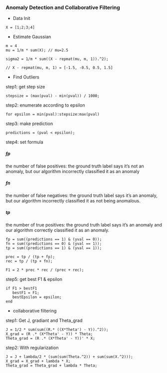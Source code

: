 ### Anomaly Detection and Collaborative Filtering
- Data Init

```
X = [1;2;3;4]
```

- Estimate Gaussian

```
m = 4
mu = 1/m * sum(X); // mu=2.5

sigma2 = 1/m * sum((X - repmat(mu, m, 1)).^2);

// X - repmat(mu, m, 1) = [-1.5, -0.5, 0.5, 1.5]
```

- Find Outliers

step1: get step size

```
stepsize = (max(pval) - min(pval)) / 1000;
```

step2: enumerate according to epsilon

```
for epsilon = min(pval):stepsize:max(pval)
```

step3: make prediction

```
predictions = (pval < epsilon);
```

step4: set formula

##### fp 
the number of false positives: the ground truth label says it’s not an anomaly, but our algorithm incorrectly classified it as an anomaly

##### fn
the number of false negatives: the ground truth label says it’s an anomaly, but our algorithm incorrectly classified it as not being anomalous.

##### tp
the number of true positives: the ground truth label says it’s an anomaly and our algorithm correctly classified it as an anomaly.

```
fp = sum((predictions == 1) & (yval == 0));
fn = sum((predictions == 0) & (yval == 1));
tp = sum((predictions == 1) & (yval == 1));

prec = tp / (tp + fp);
rec = tp / (tp + fn);

F1 = 2 * prec * rec / (prec + rec);
```

step5: get best F1 & epsilon

```
if F1 > bestF1
   bestF1 = F1;
   bestEpsilon = epsilon;
end
```

- collaborative filtering

step1: Get J, gradiant and Theta_grad

```
J = 1/2 * sum(sum((R.* ((X*Theta') - Y)).^2));
X_grad = (R .* (X*Theta' - Y)) * Theta;
Theta_grad = (R .* (X*Theta' - Y))' * X;
```

step2: With regularization

```
J = J + lambda/2 * (sum(sum(Theta.^2)) + sum(sum(X.^2)));
X_grad = X_grad + lambda * X;
Theta_grad = Theta_grad + lambda * Theta;
```